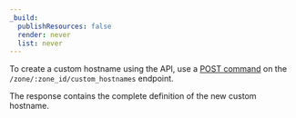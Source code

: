 ```yaml
---
_build:
  publishResources: false
  render: never
  list: never
---
```


To create a custom hostname using the API, use a [POST command](https://api.cloudflare.com/#custom-hostname-for-a-zone-create-custom-hostname) on the `/zone/:zone_id/custom_hostnames` endpoint.

The response contains the complete definition of the new custom hostname.
